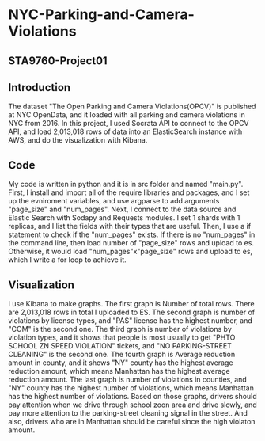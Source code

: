 # NYC-Parking-and-Camera-Violations
## STA9760-Project01
## Introduction 
The dataset "The Open Parking and Camera Violations(OPCV)" is published at NYC OpenData, and it loaded with all parking and camera violations in NYC from 2016. In this project, I used Socrata API to connect to the OPCV API, and load 2,013,018 rows of data into an ElasticSearch instance with AWS, and do the visualization with Kibana. 

## Code 
My code is written in python and it is in src folder and named "main.py". First, I install and import all of the require libraries and packages, and I set up the evniroment variables, and use argparse to add arguments "page_size" and "num_pages". Next, I connect to the data source and Elastic Search with Sodapy and Requests modules. I set 1 shards with 1 replicas, and I list the fields with their types that are useful. Then, I use a if statement to check if the "num_pages" exists. If there is no "num_pages" in the command line, then load number of "page_size" rows and upload to es. Otherwise, it would load "num_pages"x"page_size" rows and upload to es, which I write a for loop to achieve it.

## Visualization
I use Kibana to make graphs. The first graph is Number of total rows. There are 2,013,018 rows in total I uploaded to ES. The second graph is number of violations by license types, and "PAS" license has the highest number, and "COM" is the second one. The third graph is number of violations by violation types, and it shows that people is most usually to get "PHTO SCHOOL ZN SPEED VIOLATION" tickets, and "NO PARKING-STREET CLEANING" is the second one. The fourth graph is Average reduction amount in county, and it shows "NY" county has the highest average reduction amount, which means Manhattan has the highest average reduction amount. The last graph is number of violations in counties, and "NY" county has the highest number of violations, which means Manhattan has the highest number of violations.
Based on those graphs, drivers should pay attention when we drive through school zoon area and drive slowly, and pay more attention to the parking-street cleaning signal in the street. And also, drivers who are in Manhattan should be careful since the high violaton amount. 
